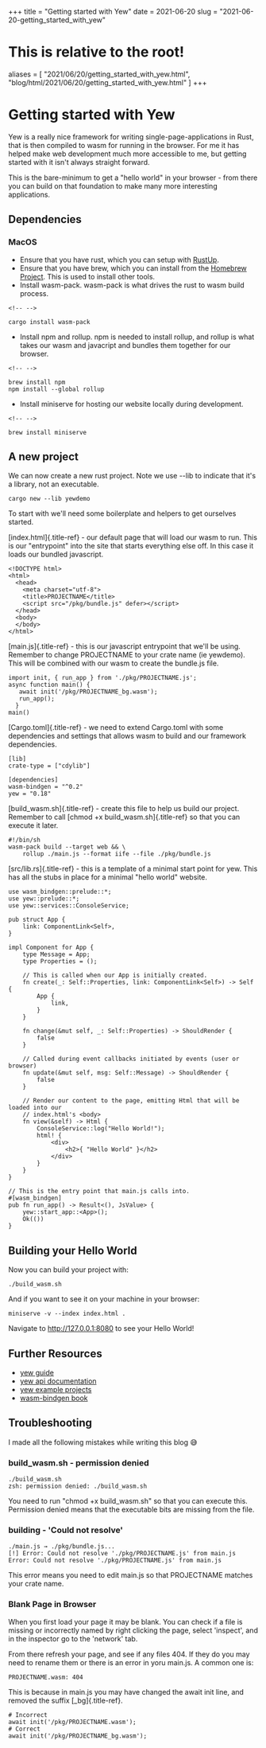 +++
title = "Getting started with Yew"
date = 2021-06-20
slug = "2021-06-20-getting_started_with_yew"
# This is relative to the root!
aliases = [ "2021/06/20/getting_started_with_yew.html", "blog/html/2021/06/20/getting_started_with_yew.html" ]
+++
# Getting started with Yew

Yew is a really nice framework for writing single-page-applications in
Rust, that is then compiled to wasm for running in the browser. For me
it has helped make web development much more accessible to me, but
getting started with it isn\'t always straight forward.

This is the bare-minimum to get a \"hello world\" in your browser - from
there you can build on that foundation to make many more interesting
applications.

## Dependencies

### MacOS

-   Ensure that you have rust, which you can setup with
    [RustUp](https://rustup.rs/).
-   Ensure that you have brew, which you can install from the [Homebrew
    Project](https://brew.sh/). This is used to install other tools.
-   Install wasm-pack. wasm-pack is what drives the rust to wasm build
    process.

```{=html}
<!-- -->
```
    cargo install wasm-pack

-   Install npm and rollup. npm is needed to install rollup, and rollup
    is what takes our wasm and javacript and bundles them together for
    our browser.

```{=html}
<!-- -->
```
    brew install npm
    npm install --global rollup

-   Install miniserve for hosting our website locally during
    development.

```{=html}
<!-- -->
```
    brew install miniserve

## A new project

We can now create a new rust project. Note we use \--lib to indicate
that it\'s a library, not an executable.

    cargo new --lib yewdemo

To start with we\'ll need some boilerplate and helpers to get ourselves
started.

[index.html]{.title-ref} - our default page that will load our wasm to
run. This is our \"entrypoint\" into the site that starts everything
else off. In this case it loads our bundled javascript.

    <!DOCTYPE html>
    <html>
      <head>
        <meta charset="utf-8">
        <title>PROJECTNAME</title>
        <script src="/pkg/bundle.js" defer></script>
      </head>
      <body>
      </body>
    </html>

[main.js]{.title-ref} - this is our javascript entrypoint that we\'ll be
using. Remember to change PROJECTNAME to your crate name (ie yewdemo).
This will be combined with our wasm to create the bundle.js file.

    import init, { run_app } from './pkg/PROJECTNAME.js';
    async function main() {
       await init('/pkg/PROJECTNAME_bg.wasm');
       run_app();
      }
    main()

[Cargo.toml]{.title-ref} - we need to extend Cargo.toml with some
dependencies and settings that allows wasm to build and our framework
dependencies.

    [lib]
    crate-type = ["cdylib"]

    [dependencies]
    wasm-bindgen = "^0.2"
    yew = "0.18"

[build_wasm.sh]{.title-ref} - create this file to help us build our
project. Remember to call [chmod +x build_wasm.sh]{.title-ref} so that
you can execute it later.

    #!/bin/sh
    wasm-pack build --target web && \
        rollup ./main.js --format iife --file ./pkg/bundle.js

[src/lib.rs]{.title-ref} - this is a template of a minimal start point
for yew. This has all the stubs in place for a minimal \"hello world\"
website.

    use wasm_bindgen::prelude::*;
    use yew::prelude::*;
    use yew::services::ConsoleService;

    pub struct App {
        link: ComponentLink<Self>,
    }

    impl Component for App {
        type Message = App;
        type Properties = ();

        // This is called when our App is initially created.
        fn create(_: Self::Properties, link: ComponentLink<Self>) -> Self {
            App {
                link,
            }
        }

        fn change(&mut self, _: Self::Properties) -> ShouldRender {
            false
        }

        // Called during event callbacks initiated by events (user or browser)
        fn update(&mut self, msg: Self::Message) -> ShouldRender {
            false
        }

        // Render our content to the page, emitting Html that will be loaded into our
        // index.html's <body>
        fn view(&self) -> Html {
            ConsoleService::log("Hello World!");
            html! {
                <div>
                    <h2>{ "Hello World" }</h2>
                </div>
            }
        }
    }

    // This is the entry point that main.js calls into.
    #[wasm_bindgen]
    pub fn run_app() -> Result<(), JsValue> {
        yew::start_app::<App>();
        Ok(())
    }

## Building your Hello World

Now you can build your project with:

    ./build_wasm.sh

And if you want to see it on your machine in your browser:

    miniserve -v --index index.html .

Navigate to <http://127.0.0.1:8080> to see your Hello World!

## Further Resources

-   [yew guide](https://yew.rs/)
-   [yew api documentation](https://docs.rs/yew/0.18.0/yew/)
-   [yew example
    projects](https://github.com/yewstack/yew/tree/master/examples)
-   [wasm-bindgen
    book](https://rustwasm.github.io/wasm-bindgen/introduction.html)

## Troubleshooting

I made all the following mistakes while writing this blog 😅

### build_wasm.sh - permission denied

    ./build_wasm.sh
    zsh: permission denied: ./build_wasm.sh

You need to run \"chmod +x build_wasm.sh\" so that you can execute this.
Permission denied means that the executable bits are missing from the
file.

### building - \'Could not resolve\'

    ./main.js → ./pkg/bundle.js...
    [!] Error: Could not resolve './pkg/PROJECTNAME.js' from main.js
    Error: Could not resolve './pkg/PROJECTNAME.js' from main.js

This error means you need to edit main.js so that PROJECTNAME matches
your crate name.

### Blank Page in Browser

When you first load your page it may be blank. You can check if a file
is missing or incorrectly named by right clicking the page, select
\'inspect\', and in the inspector go to the \'network\' tab.

From there refresh your page, and see if any files 404. If they do you
may need to rename them or there is an error in yoru main.js. A common
one is:

    PROJECTNAME.wasm: 404

This is because in main.js you may have changed the await init line, and
removed the suffix [\_bg]{.title-ref}.

    # Incorrect
    await init('/pkg/PROJECTNAME.wasm');
    # Correct
    await init('/pkg/PROJECTNAME_bg.wasm');


